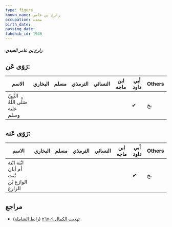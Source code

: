 ```yaml
---
type: figure
known_name: زارع بن عامر
occupation: محدث
birth_date:
passing_date:
tahdhib_id: 1946
---
```

##### زارع بن عامر العبدي

## رَوَى عَن:
| الاسم                              | البخاري | مسلم | الترمذي | النسائي | ابن ماجه | أبي داود | Others |
| ---------------------------------- | ------- | ---- | ------- | ------- | -------- | -------- | ------ |
| النَّبِيّ صَلَّى اللَّهُ عليه وسلم |         |      |         |         |          | ✔        | بخ     |
## رَوَى عَنه:
| الاسم                                      | البخاري | مسلم | الترمذي | النسائي | ابن ماجه | أبي داود | Others |
| ------------------------------------------ | ------- | ---- | ------- | ------- | -------- | -------- | ------ |
| ابْنة ابْنه أم أبان بْنت الوازع بْن الزارع |         |      |         |         |          | ✔        | بخ     |
## مراجع
- [تهذيب الكمال ٩-٢٦٧](obsidian://open?vault=Tahdhib-al-Kamal&file=Figures/١٩٤٦-زارع%20بن%20عامر%20العبدي) ([رابط الشاملة](https://shamela.ws/book/3722/4507))
